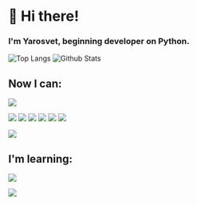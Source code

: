 # 👋 Hi there!
### I'm Yarosvet, beginning developer on Python.

![Top Langs](https://github-readme-stats.vercel.app/api/top-langs/?username=Yarosvet&theme=tokyonight&show_icons=true)
![Github Stats](https://github-readme-stats.vercel.app/api?username=Yarosvet&show_icons=true&count_private=true&theme=tokyonight)

## Now I can:
![](https://img.shields.io/badge/Code-Python-informational?style=for-the-badge&logo=python&logoColor=70a5fd&color=1a1b27)

![](https://img.shields.io/badge/Technology-Redis-informational?style=for-the-badge&logo=redis&logoColor=70a5fd&color=1a1b27)
![](https://img.shields.io/badge/Technology-Flask-informational?style=for-the-badge&logo=flask&logoColor=70a5fd&color=1a1b27)
![](https://img.shields.io/badge/Technology-Docker-informational?style=for-the-badge&logo=docker&logoColor=70a5fd&color=1a1b27)
![](https://img.shields.io/badge/Technology-Fastapi-informational?style=for-the-badge&logo=fastapi&logoColor=70a5fd&color=1a1b27)
![](https://img.shields.io/badge/Technology-PyQt5-informational?style=for-the-badge&logo=qt&logoColor=70a5fd&color=1a1b27)
![](https://img.shields.io/badge/Technology-PostgreSQL-informational?style=for-the-badge&logo=postgresql&logoColor=70a5fd&color=1a1b27)

![](https://img.shields.io/badge/OS-Linux_Administration-informational?style=for-the-badge&logo=linux&logoColor=70a5fd&color=1a1b27)

## I'm learning:
![](https://img.shields.io/badge/Code-Rust-informational?style=for-the-badge&logo=rust&logoColor=70a5fd&color=1a1b27)

![](https://img.shields.io/badge/Technology-CV/ML-informational?style=for-the-badge&logo=opencv&logoColor=70a5fd&color=1a1b27)
